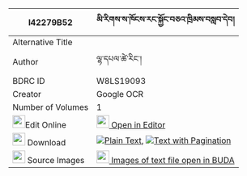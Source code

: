 |I42279B52|མི་རིགས་ས་ཁོངས་རང་སྐྱོང་བཅའ་ཁྲིམས་བསླབ་དེབ། 
| --- | --- 
|Alternative Title |
|Author| ལྷ་དཔལ་ཚེ་རིང་།
|BDRC ID | W8LS19093
|Creator | Google OCR
|Number of Volumes| 1
|<img width="25" src="https://img.icons8.com/color/25/000000/edit-property.png">Edit Online| [<img width="25" src="https://avatars.githubusercontent.com/u/45091458?s=200&v=4"> Open in Editor](http://editor.openpecha.org/I42279B52)
|<img width="25" src="https://img.icons8.com/fluent/48/000000/download-2.png"/>  Download | [![](https://img.icons8.com/color/20/000000/txt.png)Plain Text](https://github.com/Openpecha/I42279B52/releases/download/v2/mirik_sakhong_rangkyong_chatri_plain_I42279B52.zip), [![](https://img.icons8.com/color/20/000000/txt.png)Text with Pagination](https://github.com/Openpecha/I42279B52/releases/download/v2/mirik_sakhong_rangkyong_chatri_pages_I42279B52.zip)
|<img width="25" src="https://img.icons8.com/plasticine/100/000000/pictures-folder.png"/>  Source Images | [<img width="25" src="https://library.bdrc.io/icons/BUDA-small.svg"> Images of text file open in BUDA](https://library.bdrc.io/show/bdr:W8LS19093)